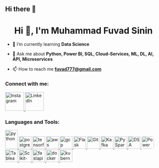 ## Hi there 👋
<h1 align="center">Hi 👋, I'm Muhammad Fuvad Sinin</h1>

- 🌱 I’m currently learning **Data Science**

- 💬 Ask me about **Python, Power BI, SQL, Cloud-Services, ML, DL, AI, API, Microservices**

- 📫 How to reach me **fuvad777@gmail.com**

<h3 align="left">Connect with me:</h3>
<p align="left">
  <a href="https://instagram.com/__fuvad_" target="_blank">
    <img src="https://skillicons.dev/icons?i=instagram&theme=dark" alt="Instagram" height="60" />
  </a>
  <a href="https://www.linkedin.com/in/fuvad-sinin/" target="_blank">
    <img src="https://skillicons.dev/icons?i=linkedin&theme=dark" alt="LinkedIn" height="60" />
  </a>
</p>

  
</p>

<h3 align="left">Languages and Tools:</h3>
<p align="left">
  <!-- Python -->
  <a href="https://www.python.org" target="_blank" rel="noreferrer">
    <img src="https://skillicons.dev/icons?i=py&theme=dark" alt="python" width="40" height="60"/>
  </a>

  <!-- PostgreSQL -->
  <a href="https://www.postgresql.org/" target="_blank" rel="noreferrer">
    <img src="https://skillicons.dev/icons?i=postgres&theme=dark" alt="postgresql" width="40" height="40"/>
  </a>

  <!-- Deep Learning / AI -->
  <a href="https://www.tensorflow.org/" target="_blank" rel="noreferrer">
    <img src="https://skillicons.dev/icons?i=tensorflow&theme=dark" alt="tensorflow" width="40" height="40"/>
  </a>

  <!-- Cloud Services -->
  <a href="https://aws.amazon.com/" target="_blank" rel="noreferrer">
    <img src="https://skillicons.dev/icons?i=aws&theme=dark" alt="aws" width="40" height="40"/>
  </a>
  <a href="https://cloud.google.com/" target="_blank" rel="noreferrer">
    <img src="https://skillicons.dev/icons?i=gcp&theme=dark" alt="gcp" width="40" height="40"/>
  </a>

  <a href="https://flask.palletsprojects.com/" target="_blank" rel="noreferrer">
    <img src="https://skillicons.dev/icons?i=flask&theme=dark" alt="Flask" width="40" height="40"/>
  </a>
  
  <a href="https://git-scm.com/" target="_blank" rel="noreferrer">
    <img src="https://skillicons.dev/icons?i=git&theme=dark" alt="Git" width="40" height="40"/>
  </a>
  
  <a href="https://kafka.apache.org/" target="_blank" rel="noreferrer">
    <img src="https://skillicons.dev/icons?i=kafka&theme=dark" alt="Kafka" width="40" height="40"/>
  </a>

  <!-- PySpark (Apache Spark icon - perfect rep!) -->
  <a href="https://spark.apache.org/docs/latest/api/python/" target="_blank" rel="noreferrer">
    <img src="https://simpleicons.org/icons/apachespark.svg" alt="PySpark" width="40" height="40"/>
  </a>
  
  <!-- DSA (LeetCode) -->
  <a href="https://leetcode.com/" target="_blank" rel="noreferrer">
    <img src="https://simpleicons.org/icons/leetcode.svg" alt="DSA" width="40" height="40"/>
  </a>
  
  <!-- Power BI (Shields.io badge-style) -->
  <a href="https://powerbi.microsoft.com/" target="_blank" rel="noreferrer">
    <img src="https://img.shields.io/badge/PowerBI-F7931E?style=for-the-badge&logo=power-bi&logoColor=white" alt="Power BI" width="40" height="40" style="border-radius:6px;"/>
  </a>
  
  <!-- Tableau -->
  <a href="https://www.tableau.com/" target="_blank" rel="noreferrer">
    <img src="https://simpleicons.org/icons/tableau.svg" alt="Tableau" width="40" height="40"/>
  </a>
  
  <!-- Machine Learning (Scikit-learn) -->
  <a href="https://scikit-learn.org/" target="_blank" rel="noreferrer">
    <img src="https://simpleicons.org/icons/scikitlearn.svg" alt="Scikit-learn" width="40" height="40"/>
  </a>
  <!-- API -->
  <a href="https://fastapi.tiangolo.com/" target="_blank" rel="noreferrer">
    <img src="https://skillicons.dev/icons?i=fastapi&theme=dark" alt="fastapi" width="40" height="40"/>
  </a>

  <!-- Microservices -->
  <a href="https://www.docker.com/" target="_blank" rel="noreferrer">
    <img src="https://skillicons.dev/icons?i=docker&theme=dark" alt="docker" width="40" height="40"/>
  </a>

  <!-- Kubernetes -->
  <a href="https://kubernetes.io/" target="_blank" rel="noreferrer">
    <img src="https://skillicons.dev/icons?i=kubernetes&theme=dark" alt="kubernetes" width="40" height="40"/>
  </a>
</p>
